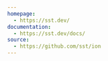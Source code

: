 ```yaml
---
homepage:
  - https://sst.dev/
documentation:
  - https://sst.dev/docs/
source:
  - https://github.com/sst/ion
---
```

